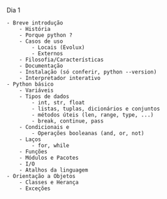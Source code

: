 Dia 1

    - Breve introdução
        - História
        - Porque python ?
        - Casos de uso
            - Locais (Evolux)
            - Externos
        - Filosofia/Características
        - Documentação
        - Instalação (só conferir, python --version)
        - Interpretador interativo
    - Python básico
        - Variáveis
        - Tipos de dados
            - int, str, float
            - listas, tuplas, dicionários e conjuntos
            - métodos úteis (len, range, type, ...)
            - break, continue, pass
        - Condicionais e
            - Operações booleanas (and, or, not)
        - Laços
            - for, while
        - Funções
        - Módulos e Pacotes
        - I/O
        - Atalhos da linguagem
    - Orientação a Objetos
        - Classes e Herança
        - Exceções
